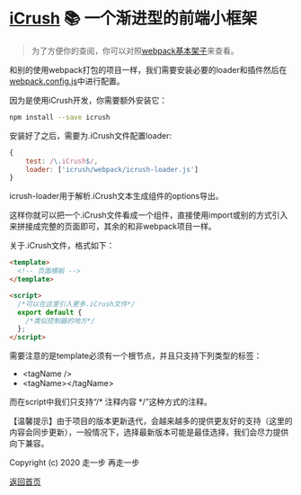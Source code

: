 # [iCrush](https://github.com/yelloxing/iCrush) 📚 一个渐进型的前端小框架

> 为了方便你的查阅，你可以对照[webpack基本架子](https://github.com/yelloxing/iCrush/tree/master/examples/webpack)来查看。

和别的使用webpack打包的项目一样，我们需要安装必要的loader和插件然后在[webpack.config.js](https://github.com/yelloxing/iCrush/tree/master/examples/webpack/webpack.common.js)中进行配置。

因为是使用iCrush开发，你需要额外安装它：

```bash
npm install --save icrush
```

安装好了之后，需要为.iCrush文件配置loader:

```js
{
    test: /\.iCrush$/,
    loader: ['icrush/webpack/icrush-loader.js']
}
```

icrush-loader用于解析.iCrush文本生成组件的options导出。

这样你就可以把一个.iCrush文件看成一个组件，直接使用import或别的方式引入来拼接成完整的页面即可，其余的和非webpack项目一样。

关于.iCrush文件，格式如下：

```html
<template>
  <!-- 页面模板 -->
</template>

<script>
  /*可以在这里引入更多.iCrush文件*/
  export default {
    /*类似控制器的地方*/
  };
</script>
```

需要注意的是template必须有一个根节点，并且只支持下列类型的标签：

- &lt;tagName /&gt;
- &lt;tagName&gt;&lt;/tagName&gt;

而在script中我们只支持“/* 注释内容 */”这种方式的注释。

【温馨提示】由于项目的版本更新迭代，会越来越多的提供更友好的支持（这里的内容会同步更新），一般情况下，选择最新版本可能是最佳选择，我们会尽力提供向下兼容。

Copyright (c) 2020 走一步 再走一步 

[返回首页](./index.md)
